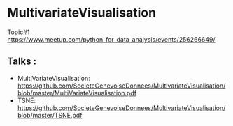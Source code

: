 # MultivariateVisualisation
Topic#1 https://www.meetup.com/python_for_data_analysis/events/256266649/

## Talks :
* MultiVariateVisualisation:  https://github.com/SocieteGenevoiseDonnees/MultivariateVisualisation/blob/master/MultiVariateVisualisation.pdf
* TSNE:  https://github.com/SocieteGenevoiseDonnees/MultivariateVisualisation/blob/master/TSNE.pdf
